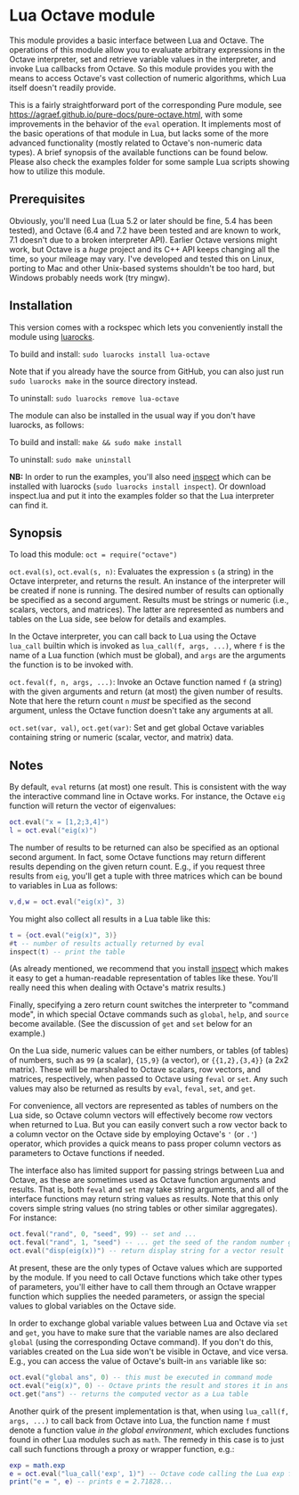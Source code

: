 # Lua Octave module

This module provides a basic interface between Lua and Octave. The operations of this module allow you to evaluate arbitrary expressions in the Octave interpreter, set and retrieve variable values in the interpreter, and invoke Lua callbacks from Octave. So this module provides you with the means to access Octave's vast collection of numeric algorithms, which Lua itself doesn't readily provide.

This is a fairly straightforward port of the corresponding Pure module, see <https://agraef.github.io/pure-docs/pure-octave.html>, with some improvements in the behavior of the `eval` operation. It implements most of the basic operations of that module in Lua, but lacks some of the more advanced functionality (mostly related to Octave's non-numeric data types). A brief synopsis of the available functions can be found below. Please also check the examples folder for some sample Lua scripts showing how to utilize this module.

## Prerequisites

Obviously, you'll need Lua (Lua 5.2 or later should be fine, 5.4 has been tested), and Octave (6.4 and 7.2 have been tested and are known to work, 7.1 doesn't due to a broken interpreter API). Earlier Octave versions might work, but Octave is a *huge* project and its C++ API keeps changing all the time, so your mileage may vary. I've developed and tested this on Linux, porting to Mac and other Unix-based systems shouldn't be too hard, but Windows probably needs work (try mingw).

## Installation

This version comes with a rockspec which lets you conveniently install the module using [luarocks][].

To build and install: `sudo luarocks install lua-octave`

Note that if you already have the source from GitHub, you can also just run `sudo luarocks make` in the source directory instead.

To uninstall: `sudo luarocks remove lua-octave`

The module can also be installed in the usual way if you don't have luarocks, as follows:

To build and install: `make && sudo make install`

To uninstall: `sudo make uninstall`

**NB:** In order to run the examples, you'll also need [inspect][] which can be installed with luarocks (`sudo luarocks install inspect`). Or download inspect.lua and put it into the examples folder so that the Lua interpreter can find it.

[luarocks]: https://luarocks.org/
[inspect]: https://github.com/kikito/inspect.lua

## Synopsis

To load this module: `oct = require("octave")`

`oct.eval(s)`, `oct.eval(s, n)`: Evaluates the expression `s` (a string) in the Octave interpreter, and returns the result. An instance of the interpreter will be created if none is running. The desired number of results can optionally be specified as a second argument. Results must be strings or numeric (i.e., scalars, vectors, and matrices). The latter are represented as numbers and tables on the Lua side, see below for details and examples.

In the Octave interpreter, you can call back to Lua using the Octave `lua_call` builtin which is invoked as `lua_call(f, args, ...)`, where `f` is the name of a Lua function (which must be global), and `args` are the arguments the function is to be invoked with.

`oct.feval(f, n, args, ...)`: Invoke an Octave function named `f` (a string) with the given arguments and return (at most) the given number of results. Note that here the return count `n` *must* be specified as the second argument, unless the Octave function doesn't take any arguments at all.

`oct.set(var, val)`, `oct.get(var)`: Set and get global Octave variables containing string or numeric (scalar, vector, and matrix) data.

## Notes

By default, `eval` returns (at most) one result. This is consistent with the way the interactive command line in Octave works. For instance, the Octave `eig` function will return the vector of eigenvalues:

~~~lua
oct.eval("x = [1,2;3,4]")
l = oct.eval("eig(x)")
~~~

The number of results to be returned can also be specified as an optional second argument. In fact, some Octave functions may return different results depending on the given return count. E.g.,  if you request three results from `eig`, you'll get a tuple with three matrices which can be bound to variables in Lua as follows:

~~~lua
v,d,w = oct.eval("eig(x)", 3)
~~~

You might also collect all results in a Lua table like this:

~~~lua
t = {oct.eval("eig(x)", 3)}
#t -- number of results actually returned by eval
inspect(t) -- print the table
~~~

(As already mentioned, we recommend that you install [inspect][] which makes it easy to get a human-readable representation of tables like these. You'll really need this when dealing with Octave's matrix results.)

Finally, specifying a zero return count switches the interpreter to "command mode", in which special Octave commands such as `global`, `help`, and `source` become available. (See the discussion of `get` and `set` below for an example.)

On the Lua side, numeric values can be either numbers, or tables (of tables) of numbers, such as `99` (a scalar), `{15,9}` (a vector), or `{{1,2},{3,4}}` (a 2x2 matrix). These will be marshaled to Octave scalars, row vectors, and matrices, respectively, when passed to Octave using `feval` or `set`. Any such values may also be returned as results by `eval`, `feval`, `set`, and `get`.

For convenience, all vectors are represented as tables of numbers on the Lua side, so Octave column vectors will effectively become row vectors when returned to Lua. But you can easily convert such a row vector back to a column vector on the Octave side by employing Octave's `'` (or `.'`) operator, which provides a quick means to pass proper column vectors as parameters to Octave functions if needed.

The interface also has limited support for passing strings between Lua and Octave, as these are sometimes used as Octave function arguments and results. That is, both `feval` and `set` may take string arguments, and all of the interface functions may return string values as results. Note that this only covers simple string values (no string tables or other similar aggregates). For instance:

~~~lua
oct.feval("rand", 0, "seed", 99) -- set and ...
oct.feval("rand", 1, "seed") -- ... get the seed of the random number generator
oct.eval("disp(eig(x))") -- return display string for a vector result
~~~

At present, these are the only types of Octave values which are supported by the module. If you need to call Octave functions which take other types of parameters, you'll either have to call them through an Octave wrapper function which supplies the needed parameters, or assign the special values to global variables on the Octave side.

In order to exchange global variable values between Lua and Octave via `set` and `get`, you have to make sure that the variable names are also declared `global` (using the corresponding Octave command). If you don't do this, variables created on the Lua side won't be visible in Octave, and vice versa. E.g., you can access the value of Octave's built-in `ans` variable like so:

~~~lua
oct.eval("global ans", 0) -- this must be executed in command mode
oct.eval("eig(x)", 0) -- Octave prints the result and stores it in ans
oct.get("ans") -- returns the computed vector as a Lua table
~~~

Another quirk of the present implementation is that, when using `lua_call(f, args, ...)` to call back from Octave into Lua, the function name `f` must denote a function value *in the global environment*, which excludes functions found in other Lua modules such as `math`. The remedy in this case is to just call such functions through a proxy or wrapper function, e.g.:

~~~lua
exp = math.exp
e = oct.eval("lua_call('exp', 1)") -- Octave code calling the Lua exp function
print("e = ", e) -- prints e = 2.71828...
~~~

